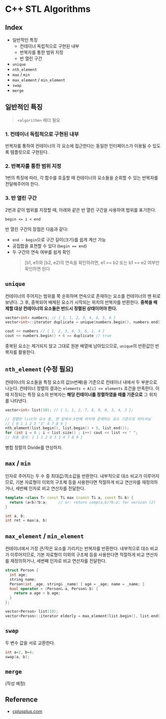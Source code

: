 # C++ STL Algorithms

## Index
- 일반적인 특징
  - 컨테이너 독립적으로 구현된 내부
  - 반복자를 통한 범위 지정
  - 반 열린 구간
- `unique`
- `nth_element`
- `max` / `min`
- `max_element` / `min_element`
- `swap`
- `merge`

## 일반적인 특징

> `<algorithm>` 헤더 필요

### 1. 컨테이너 독립적으로 구현된 내부
반복자를 통하여 컨테이너의 각 요소에 접근한다는 동일한 인터페이스가 이용될 수 있도록 템플릿으로 구현된다.

### 2. 반복자를 통한 범위 지정
1번의 특징에 따라, 각 함수를 호출할 때 컨테이너의 요소들을 순회할 수 있는 반복자를 전달해주어야 한다.

### 3. 반 열린 구간
2번과 같이 범위를 지정할 때, 아래와 같은 반 열린 구간을 사용하여 범위를 표기한다.

```
begin <= i < end
```

반 열린 구간의 장점은 다음과 같다:
- `end - begin`으로 구간 길이(크기)를 쉽게 계산 가능
- 공집합을 표현할 수 있다 (`begin == end`)
- 두 구간의 연속 여부를 쉽게 확인
    > [b1, e1)와 [b2, e2)의 연속을 확인하려면, e1 == b2 또는 b1 == e2 여부만 확인하면 된다

## `unique`
컨테이너의 주어지는 범위를 쭉 순회하며 연속으로 존재하는 요소를 컨테이너의 맨 뒤로 보낸다. 그 후, 중복되어 배제된 요소가 시작되는 위치의 반복자를 반환한다. **중복을 배제할 대상 컨테이너의 요소들은 반드시 정렬된 상태이어야 한다.**

```cpp
vector<int> numbers; // { 1, 1, 2, 3, 4, 4, 5, 6 }
vector<int>::iterator duplicate = unique(numbers.begin(), numbers.end());

cout << numbers // { 1, 2, 3, 4, 5, 6, 1, 4 }
cout << numbers.begin() + 6 == duplicate // true
```

중복된 요소는 제거되지 않고 그대로 원본 배열에 남아있으므로, `unique`의 반환값인 반복자를 활용한다.

## `nth_element` (수정 필요)
컨테이너의 요소들을 특정 요소의 값(n번째)을 기준으로 컨테이너 내에서 두 부분으로 나눈다. 컨테이너 정렬의 결과는 `elements < A[i] <= elements` 조건을 만족한다. 이때 지정되는 특정 요소의 반복자는 **해당 컨테이너를 정렬하였을 때를 기준으로** 그 위치를 나타낸다. 

```cpp
vector<int> list(10); // { 1, 1, 2, 7, 8, 9, 0, 3, 4, 3 };

// 정렬된 list의 요소 중, 맨 앞에서 5번째 위치에 존재하는 요소 기준으로 파티셔닝
// { 0 1 1 2 3 "3" 4 7 8 9 }
nth_element(list.begin(), list.begin() + 5, list.end());
for (int i = 0 ; i < list.size() ; i++) cout << list << " ";
// 최종 결과: { 1 1 2 0 3 3 4 7 8 9 }
```

병합 정렬의 Divide를 연상하자.

## `max` / `min`
인자로 주어지는 두 수 중 최대값/최소값을 반환한다. 내부적으로 대소 비교가 이루어지므로, 기본 자료형이 이외의 구조체 등을 사용한다면 적절하게 비교 연산자를 재정의하거나, 세번째 인자로 비교 연산자를 전달한다.

```cpp
template <class T> const T& max (const T& a, const T& b) {
  return (a<b)?b:a;     // or: return comp(a,b)?b:a; for version (2)
}

int a, b;
int ret = max(a, b)
```

## `max_element` / `min_element`
컨테이너에서 가장 큰/작은 요소를 가리키는 반복자를 반환한다. 내부적으로 대소 비교가 이루어지므로, 기본 자료형이 이외의 구조체 등을 사용한다면 적절하게 비교 연산자를 재정의하거나, 세번째 인자로 비교 연산자를 전달한다.

```cpp
struct Person {
  int age;
  string name;
  Person(int _age, string& _name) { age = _age; name = _name; }
  bool operator < (Person& a, Person& b) {
    return a.age < b.age;
  }
};

vector<Person> list(10);
vector<Person>::iterator elderly = max_element(list.begin(), list.end());
```

## `swap`
두 변수 값을 서로 교환한다.

```cpp
int a=2, b=4;
swap(a, b);
```

## `merge`
(작성 예정)


## Reference
- [cplusplus.com](http://www.cplusplus.com/reference/algorithm)
